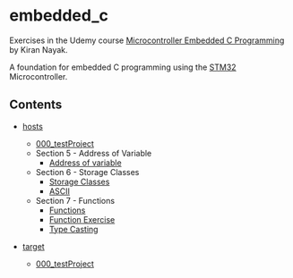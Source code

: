 # __embedded_c__
Exercises in the Udemy course [Microcontroller Embedded C Programming](https://www.udemy.com/course/microcontroller-embedded-c-programming/) by Kiran Nayak.

A foundation for embedded C programming using the [STM32](https://www.st.com/content/st_com/en/products/evaluation-tools/product-evaluation-tools/mcu-mpu-eval-tools/stm32-mcu-mpu-eval-tools/stm32-discovery-kits/stm32f4discovery.html) Microcontroller.

## Contents
* [hosts](https://github.com/LiamLage/embedded_c/blob/4fe293ad966faacd0d0f32334756a2307284bc02/host)
  * [000_testProject](https://github.com/LiamLage/embedded_c/blob/4fe293ad966faacd0d0f32334756a2307284bc02/host/000_testProject)
  * Section 5 - Address of Variable
    * [Address of variable](https://github.com/LiamLage/embedded_c/blob/fac84ebfbbefb445c7c1f3ad7554c155429c611e/host/address_of_variable_section-05)
  * Section 6 - Storage Classes
    * [Storage Classes](https://github.com/LiamLage/embedded_c/blob/fac84ebfbbefb445c7c1f3ad7554c155429c611e/host/storage_classes_section-06)
    * [ASCII](https://github.com/LiamLage/embedded_c/blob/fac84ebfbbefb445c7c1f3ad7554c155429c611e/host/ASCII_section-06)
  * Section 7 - Functions
    * [Functions](https://github.com/LiamLage/embedded_c/blob/fac84ebfbbefb445c7c1f3ad7554c155429c611e/host/functions_section-07)
    * [Function Exercise](https://github.com/LiamLage/embedded_c/blob/fac84ebfbbefb445c7c1f3ad7554c155429c611e/host/maths_section-07) 
    * [Type Casting](https://github.com/LiamLage/embedded_c/blob/fac84ebfbbefb445c7c1f3ad7554c155429c611e/host/maths_section-07)

* [target](https://github.com/LiamLage/embedded_c/blob/4fe293ad966faacd0d0f32334756a2307284bc02/target)
  * [000_testProject](https://github.com/LiamLage/embedded_c/blob/4fe293ad966faacd0d0f32334756a2307284bc02/target/000_testProject)
